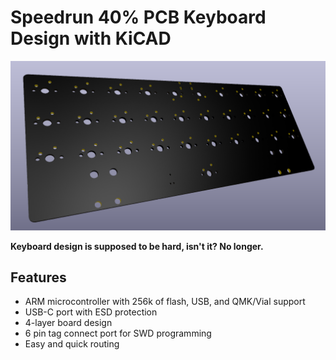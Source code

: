 # Speedrun 40% PCB Keyboard Design with KiCAD

![Keyboard](./img/keyboard.png)

**Keyboard design is supposed to be hard, isn't it? No longer.**

## Features

- ARM microcontroller with 256k of flash, USB, and QMK/Vial support
- USB-C port with ESD protection
- 4-layer board design
- 6 pin tag connect port for SWD programming
- Easy and quick routing
